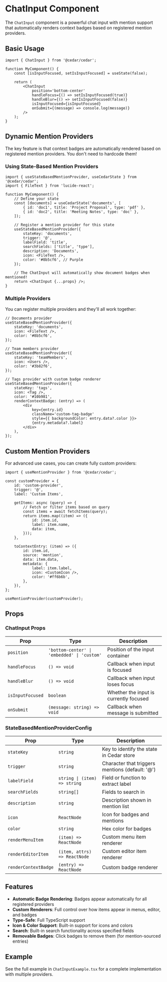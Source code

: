 # ChatInput Component

The `ChatInput` component is a powerful chat input with mention support that automatically renders context badges based on registered mention providers.

## Basic Usage

```tsx
import { ChatInput } from '@cedar/cedar';

function MyComponent() {
	const [isInputFocused, setIsInputFocused] = useState(false);

	return (
		<ChatInput
			position='bottom-center'
			handleFocus={() => setIsInputFocused(true)}
			handleBlur={() => setIsInputFocused(false)}
			isInputFocused={isInputFocused}
			onSubmit={(message) => console.log(message)}
		/>
	);
}
```

## Dynamic Mention Providers

The key feature is that context badges are automatically rendered based on registered mention providers. You don't need to hardcode them!

### Using State-Based Mention Providers

```tsx
import { useStateBasedMentionProvider, useCedarState } from '@cedar/cedar';
import { FileText } from 'lucide-react';

function MyComponent() {
	// Define your state
	const [documents] = useCedarState('documents', [
		{ id: 'doc1', title: 'Project Proposal', type: 'pdf' },
		{ id: 'doc2', title: 'Meeting Notes', type: 'doc' },
	]);

	// Register a mention provider for this state
	useStateBasedMentionProvider({
		stateKey: 'documents',
		trigger: '@',
		labelField: 'title',
		searchFields: ['title', 'type'],
		description: 'Documents',
		icon: <FileText />,
		color: '#8b5cf6', // Purple
	});

	// The ChatInput will automatically show document badges when mentioned!
	return <ChatInput {...props} />;
}
```

### Multiple Providers

You can register multiple providers and they'll all work together:

```tsx
// Documents provider
useStateBasedMentionProvider({
	stateKey: 'documents',
	icon: <FileText />,
	color: '#8b5cf6',
});

// Team members provider
useStateBasedMentionProvider({
	stateKey: 'teamMembers',
	icon: <Users />,
	color: '#3b82f6',
});

// Tags provider with custom badge renderer
useStateBasedMentionProvider({
	stateKey: 'tags',
	icon: <Tag />,
	color: '#10b981',
	renderContextBadge: (entry) => (
		<div
			key={entry.id}
			className='custom-tag-badge'
			style={{ backgroundColor: entry.data?.color }}>
			{entry.metadata?.label}
		</div>
	),
});
```

## Custom Mention Providers

For advanced use cases, you can create fully custom providers:

```tsx
import { useMentionProvider } from '@cedar/cedar';

const customProvider = {
	id: 'custom-provider',
	trigger: '@',
	label: 'Custom Items',

	getItems: async (query) => {
		// Fetch or filter items based on query
		const items = await fetchItems(query);
		return items.map((item) => ({
			id: item.id,
			label: item.name,
			data: item,
		}));
	},

	toContextEntry: (item) => ({
		id: item.id,
		source: 'mention',
		data: item.data,
		metadata: {
			label: item.label,
			icon: <CustomIcon />,
			color: '#ff6b6b',
		},
	}),
};

useMentionProvider(customProvider);
```

## Props

### ChatInput Props

| Prop             | Type                                        | Description                            |
| ---------------- | ------------------------------------------- | -------------------------------------- |
| `position`       | `'bottom-center' \| 'embedded' \| 'custom'` | Position of the input container        |
| `handleFocus`    | `() => void`                                | Callback when input is focused         |
| `handleBlur`     | `() => void`                                | Callback when input loses focus        |
| `isInputFocused` | `boolean`                                   | Whether the input is currently focused |
| `onSubmit`       | `(message: string) => void`                 | Callback when message is submitted     |

### StateBasedMentionProviderConfig

| Prop                 | Type                         | Description                                     |
| -------------------- | ---------------------------- | ----------------------------------------------- |
| `stateKey`           | `string`                     | Key to identify the state in Cedar store        |
| `trigger`            | `string`                     | Character that triggers mentions (default: '@') |
| `labelField`         | `string \| (item) => string` | Field or function to extract label              |
| `searchFields`       | `string[]`                   | Fields to search in                             |
| `description`        | `string`                     | Description shown in mention list               |
| `icon`               | `ReactNode`                  | Icon for badges and mentions                    |
| `color`              | `string`                     | Hex color for badges                            |
| `renderMenuItem`     | `(item) => ReactNode`        | Custom menu item renderer                       |
| `renderEditorItem`   | `(item, attrs) => ReactNode` | Custom editor item renderer                     |
| `renderContextBadge` | `(entry) => ReactNode`       | Custom badge renderer                           |

## Features

- **Automatic Badge Rendering**: Badges appear automatically for all registered providers
- **Custom Renderers**: Full control over how items appear in menus, editor, and badges
- **Type-Safe**: Full TypeScript support
- **Icon & Color Support**: Built-in support for icons and colors
- **Search**: Built-in search functionality across specified fields
- **Removable Badges**: Click badges to remove them (for mention-sourced entries)

## Example

See the full example in `ChatInputExample.tsx` for a complete implementation with multiple providers.

